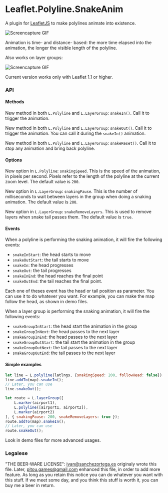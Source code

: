 # Leaflet.Polyline.SnakeAnim

A plugin for [LeafletJS](http://www.leafletjs.com) to make polylines animate into existence.


![Screencapture GIF](demo.gif)

Animation is time- and distance- based: the more time elapsed into the animation,
the longer the visible length of the polyline.

Also works on layer groups:

![Screencapture GIF](demo-group.gif)

Current version works only with Leaflet 1.1 or higher.

### API

#### Methods

New method in both `L.Polyline` and `L.LayerGroup`: `snakeIn()`. Call it to
trigger the animation.

New method in both `L.Polyline` and `L.LayerGroup`: `snakeOut()`. Call it to
trigger the animation. You can call it during the `snakeIn()` animation.

New method in both `L.Polyline` and `L.LayerGroup`: `snakeReset()`. Call it to
stop any animation and bring back polyline.

#### Options

New option in `L.Polyline`: `snakingSpeed`. This is the speed of the animation,
in pixels per second. Pixels refer to the length of the polyline at the current
zoom level.
The default value is `200`.

New option in `L.LayerGroup`: `snakingPause`. This is the number of milliseconds
to wait between layers in the group when doing a snaking animation.
The default value is `200`.

New option in `L.LayerGroup`: `snakeRemoveLayers`. This is used to remove layers
when snake tail passes them.
The default value is `true`.

#### Events

When a polyline is performing the snaking animation, it will
fire the following events:
- `snakeInStart`: the head starts to move
- `snakeOutStart`: the tail starts to move
- `snakeIn`: the head progresses
- `snakeOut`: the tail progresses
- `snakeInEnd`: the head reaches the final point
- `snakeOutEnd`: the tail reaches the final point.

Each one of theses event has the head or tail position as parameter.
You can use it to do whatever you want. For example, you can make
the map follow the head, as shown in demo files.

When a layer group is performing the snaking animation, it will
fire the following events:
- `snakeGroupInStart`: the head start the animation in the group
- `snakeGroupInNext`: the head passes to the next layer
- `snakeGroupInEnd`: the head passes to the next layer
- `snakeGroupOutStart`: the tail start the animation in the group
- `snakeGroupOutNext`: the tail passes to the next layer
- `snakeGroupOutEnd`: the tail passes to the next layer

#### Simple examples

```js
let line = L.polyline(latlngs, {snakingSpeed: 200, followHead: false});
line.addTo(map).snakeIn();
// Later, you can use
line.snakeOut();
```

```js
let route = L.layerGroup([
	L.marker(airport1),
	L.polyline([airport1, airport2]),
	L.marker(airport2)
], { snakingPause: 200, snakeRemoveLayers: true });
route.addTo(map).snakeIn();
// Later, you can use
route.snakeOut();
```

Look in demo files for more advanced usages.

### Legalese

"THE BEER-WARE LICENSE":
<ivan@sanchezortega.es> originaly wrote this file.
Later, <pitou.games@gmail.com> enhanced this file, in order to add more feature.
As long as you retain this notice you can do whatever you want with this stuff. If we meet some day, and you think
this stuff is worth it, you can buy me a beer in return.
